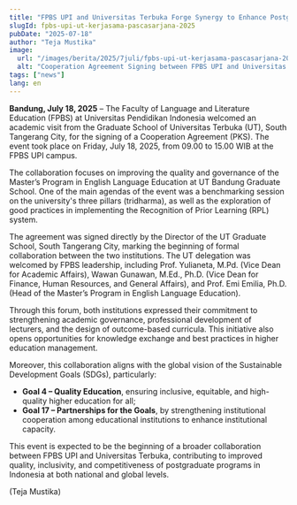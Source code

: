 ```yaml
---
title: "FPBS UPI and Universitas Terbuka Forge Synergy to Enhance Postgraduate Quality"
slugId: fpbs-upi-ut-kerjasama-pascasarjana-2025
pubDate: "2025-07-18"
author: "Teja Mustika"
image:
  url: "/images/berita/2025/7juli/fpbs-upi-ut-kerjasama-pascasarjana-2025.webp"
  alt: "Cooperation Agreement Signing between FPBS UPI and Universitas Terbuka"
tags: ["news"]
lang: en
---
```


**Bandung, July 18, 2025** – The Faculty of Language and Literature Education (FPBS) at Universitas Pendidikan Indonesia welcomed an academic visit from the Graduate School of Universitas Terbuka (UT), South Tangerang City, for the signing of a Cooperation Agreement (PKS). The event took place on Friday, July 18, 2025, from 09.00 to 15.00 WIB at the FPBS UPI campus.

The collaboration focuses on improving the quality and governance of the Master’s Program in English Language Education at UT Bandung Graduate School. One of the main agendas of the event was a benchmarking session on the university's three pillars (tridharma), as well as the exploration of good practices in implementing the Recognition of Prior Learning (RPL) system.

The agreement was signed directly by the Director of the UT Graduate School, South Tangerang City, marking the beginning of formal collaboration between the two institutions. The UT delegation was welcomed by FPBS leadership, including Prof. Yulianeta, M.Pd. (Vice Dean for Academic Affairs), Wawan Gunawan, M.Ed., Ph.D. (Vice Dean for Finance, Human Resources, and General Affairs), and Prof. Emi Emilia, Ph.D. (Head of the Master’s Program in English Language Education).

Through this forum, both institutions expressed their commitment to strengthening academic governance, professional development of lecturers, and the design of outcome-based curricula. This initiative also opens opportunities for knowledge exchange and best practices in higher education management.

Moreover, this collaboration aligns with the global vision of the Sustainable Development Goals (SDGs), particularly:
- **Goal 4 – Quality Education**, ensuring inclusive, equitable, and high-quality higher education for all;
- **Goal 17 – Partnerships for the Goals**, by strengthening institutional cooperation among educational institutions to enhance institutional capacity.

This event is expected to be the beginning of a broader collaboration between FPBS UPI and Universitas Terbuka, contributing to improved quality, inclusivity, and competitiveness of postgraduate programs in Indonesia at both national and global levels.

(Teja Mustika)
